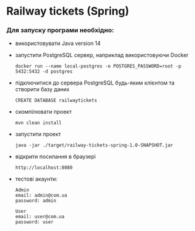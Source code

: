 # Railway tickets (Spring)

### Для запуску програми необхідно:
- використовувати Java version 14
  
- запустити PostgreSQL сервер, наприклад використовуючи Docker
  ```
  docker run --name local-postgres -e POSTGRES_PASSWORD=root -p 5432:5432 -d postgres
  ```
- підключитися до сервера PostgreSQL будь-яким клієнтом та створити базу даних 
  ```
  CREATE DATABASE railwaytickets
  ```
- скомпілювати проект
  ```
  mvn clean install
  ```
- запустити проект
  ```
  java -jar ./target/railway-tickets-spring-1.0-SNAPSHOT.jar
  ```
- відкрити посилання в браузері
  ```
  http://localhost:8080
  ```
- тестові акаунти:
  ```
  Admin
  email: admin@com.ua
  password: admin
  ```
  ```
  User
  email: user@com.ua
  password: user
  ```

